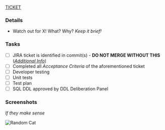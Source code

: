 <!-- Base Template used through `updox` org in github -->

<!-- Markdown help? See https://github.com/adam-p/markdown-here/wiki/Markdown-Cheatsheet -->
[TICKET](https://myupdox.atlassian.net/browse/TICKET)

<!-- Pull Request Recommendations https://myupdox.atlassian.net/wiki/spaces/EN/pages/85164043/Pull+Requests+PRs -->

### Details

- Watch out for X! What? Why? _Keep it brief!_

### Tasks

- [ ] JIRA ticket is identified in commit(s) - **DO NOT MERGE WITHOUT THIS** ([_Additional Info_](https://myupdox.atlassian.net/wiki/spaces/EN/pages/85164043/Pull+Requests+PRs#General-Guidelines))
- [ ] Completed all _Acceptance Criteria_ of the aforementioned ticket
- [ ] Developer testing
- [ ] Unit tests
- [ ] Test plan
- [ ] SQL DDL approved by DDL Deliberation Panel

### Screenshots

_If they make sense_

![Random Cat](https://cataas.com/cat?type=md)
